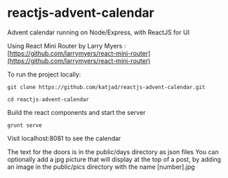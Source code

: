 reactjs-advent-calendar
=======================

Advent calendar running on Node/Express, with ReactJS for UI 

Using React Mini Router by Larry Myers : [https://github.com/larrymyers/react-mini-router](https://github.com/larrymyers/react-mini-router)

To run the project locally: 

```
git clone https://github.com/katjad/reactjs-advent-calendar.git

cd reactjs-advent-calendar
```

Build the react components and start the server 
```
grunt serve
```

Visit localhost:8081 to see the calendar

The text for the doors is in the public/days directory as json files 
You can optionally add a jpg picture that will display at the top of a post, by adding an image in the 
public/pics directory with the name [number].jpg 

